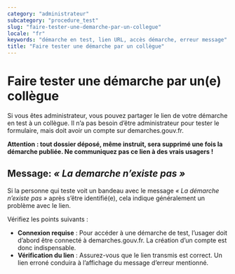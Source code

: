 ```yaml
---
category: "administrateur"
subcategory: "procedure_test"
slug: "faire-tester-une-demarche-par-un-collegue"
locale: "fr"
keywords: "démarche en test, lien URL, accès démarche, erreur message"
title: "Faire tester une démarche par un collègue"
---
```


# Faire tester une démarche par un(e) collègue

Si vous êtes administrateur, vous pouvez partager le lien de votre démarche en test à un collègue. Il n’a pas besoin d’être administrateur pour tester le formulaire, mais doit avoir un compte sur demarches.gouv.fr.

**Attention : tout dossier déposé, même instruit, sera supprimé une fois la démarche publiée. Ne communiquez pas ce lien à des vrais usagers !**

## Message: *« La demarche n’existe pas »*

Si la personne qui teste voit un bandeau avec le message *« La démarche n’existe pas »* après s’être identifié(e), cela indique généralement un problème avec le lien.

Vérifiez les points suivants :

- **Connexion requise** : Pour accéder à une démarche de test, l’usager doit d’abord être connecté à demarches.gouv.fr. La création d’un compte est donc indispensable.
- **Vérification du lien** : Assurez-vous que le lien transmis est correct. Un lien erroné conduira à l’affichage du message d’erreur mentionné.
